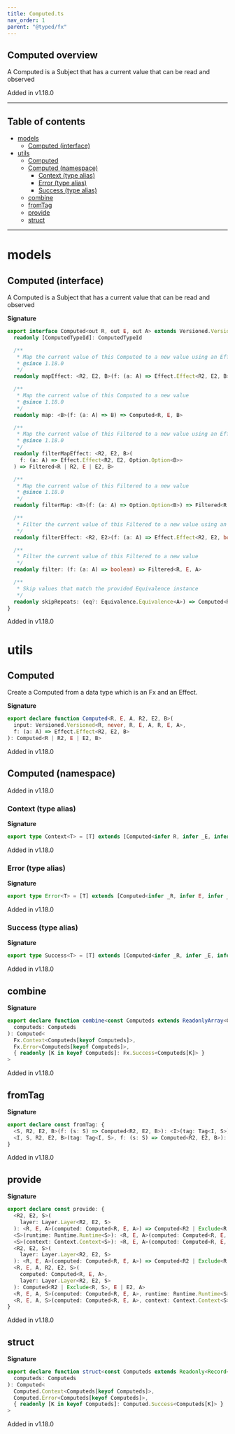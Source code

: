 ```yaml
---
title: Computed.ts
nav_order: 1
parent: "@typed/fx"
---
```


## Computed overview

A Computed is a Subject that has a current value that can be read and observed

Added in v1.18.0

---

<h2 class="text-delta">Table of contents</h2>

- [models](#models)
  - [Computed (interface)](#computed-interface)
- [utils](#utils)
  - [Computed](#computed)
  - [Computed (namespace)](#computed-namespace)
    - [Context (type alias)](#context-type-alias)
    - [Error (type alias)](#error-type-alias)
    - [Success (type alias)](#success-type-alias)
  - [combine](#combine)
  - [fromTag](#fromtag)
  - [provide](#provide)
  - [struct](#struct)

---

# models

## Computed (interface)

A Computed is a Subject that has a current value that can be read and observed

**Signature**

```ts
export interface Computed<out R, out E, out A> extends Versioned.Versioned<R, never, R, E, A, R, E, A> {
  readonly [ComputedTypeId]: ComputedTypeId

  /**
   * Map the current value of this Computed to a new value using an Effect
   * @since 1.18.0
   */
  readonly mapEffect: <R2, E2, B>(f: (a: A) => Effect.Effect<R2, E2, B>) => Computed<R | R2, E | E2, B>

  /**
   * Map the current value of this Computed to a new value
   * @since 1.18.0
   */
  readonly map: <B>(f: (a: A) => B) => Computed<R, E, B>

  /**
   * Map the current value of this Filtered to a new value using an Effect
   * @since 1.18.0
   */
  readonly filterMapEffect: <R2, E2, B>(
    f: (a: A) => Effect.Effect<R2, E2, Option.Option<B>>
  ) => Filtered<R | R2, E | E2, B>

  /**
   * Map the current value of this Filtered to a new value
   * @since 1.18.0
   */
  readonly filterMap: <B>(f: (a: A) => Option.Option<B>) => Filtered<R, E, B>

  /**
   * Filter the current value of this Filtered to a new value using an Effect
   */
  readonly filterEffect: <R2, E2>(f: (a: A) => Effect.Effect<R2, E2, boolean>) => Filtered<R | R2, E | E2, A>

  /**
   * Filter the current value of this Filtered to a new value
   */
  readonly filter: (f: (a: A) => boolean) => Filtered<R, E, A>

  /**
   * Skip values that match the provided Equivalence instance
   */
  readonly skipRepeats: (eq?: Equivalence.Equivalence<A>) => Computed<R, E, A>
}
```

Added in v1.18.0

# utils

## Computed

Create a Computed from a data type which is an Fx and an Effect.

**Signature**

```ts
export declare function Computed<R, E, A, R2, E2, B>(
  input: Versioned.Versioned<R, never, R, E, A, R, E, A>,
  f: (a: A) => Effect.Effect<R2, E2, B>
): Computed<R | R2, E | E2, B>
```

Added in v1.18.0

## Computed (namespace)

Added in v1.18.0

### Context (type alias)

**Signature**

```ts
export type Context<T> = [T] extends [Computed<infer R, infer _E, infer _A>] ? R : never
```

Added in v1.18.0

### Error (type alias)

**Signature**

```ts
export type Error<T> = [T] extends [Computed<infer _R, infer E, infer _A>] ? E : never
```

Added in v1.18.0

### Success (type alias)

**Signature**

```ts
export type Success<T> = [T] extends [Computed<infer _R, infer _E, infer A>] ? A : never
```

Added in v1.18.0

## combine

**Signature**

```ts
export declare function combine<const Computeds extends ReadonlyArray<Computed<any, any, any>>>(
  computeds: Computeds
): Computed<
  Fx.Context<Computeds[keyof Computeds]>,
  Fx.Error<Computeds[keyof Computeds]>,
  { readonly [K in keyof Computeds]: Fx.Success<Computeds[K]> }
>
```

Added in v1.18.0

## fromTag

**Signature**

```ts
export declare const fromTag: {
  <S, R2, E2, B>(f: (s: S) => Computed<R2, E2, B>): <I>(tag: Tag<I, S>) => Computed<R2 | I, E2, B>
  <I, S, R2, E2, B>(tag: Tag<I, S>, f: (s: S) => Computed<R2, E2, B>): Computed<I | R2, E2, B>
}
```

Added in v1.18.0

## provide

**Signature**

```ts
export declare const provide: {
  <R2, E2, S>(
    layer: Layer.Layer<R2, E2, S>
  ): <R, E, A>(computed: Computed<R, E, A>) => Computed<R2 | Exclude<R, S>, E2 | E, A>
  <S>(runtime: Runtime.Runtime<S>): <R, E, A>(computed: Computed<R, E, A>) => Computed<Exclude<R, S>, E, A>
  <S>(context: Context.Context<S>): <R, E, A>(computed: Computed<R, E, A>) => Computed<Exclude<R, S>, E, A>
  <R2, E2, S>(
    layer: Layer.Layer<R2, E2, S>
  ): <R, E, A>(computed: Computed<R, E, A>) => Computed<R2 | Exclude<R, S>, E2 | E, A>
  <R, E, A, R2, E2, S>(
    computed: Computed<R, E, A>,
    layer: Layer.Layer<R2, E2, S>
  ): Computed<R2 | Exclude<R, S>, E | E2, A>
  <R, E, A, S>(computed: Computed<R, E, A>, runtime: Runtime.Runtime<S>): Computed<Exclude<R, S>, E, A>
  <R, E, A, S>(computed: Computed<R, E, A>, context: Context.Context<S>): Computed<Exclude<R, S>, E, A>
}
```

Added in v1.18.0

## struct

**Signature**

```ts
export declare function struct<const Computeds extends Readonly<Record<string, Computed<any, any, any>>>>(
  computeds: Computeds
): Computed<
  Computed.Context<Computeds[keyof Computeds]>,
  Computed.Error<Computeds[keyof Computeds]>,
  { readonly [K in keyof Computeds]: Computed.Success<Computeds[K]> }
>
```

Added in v1.18.0
